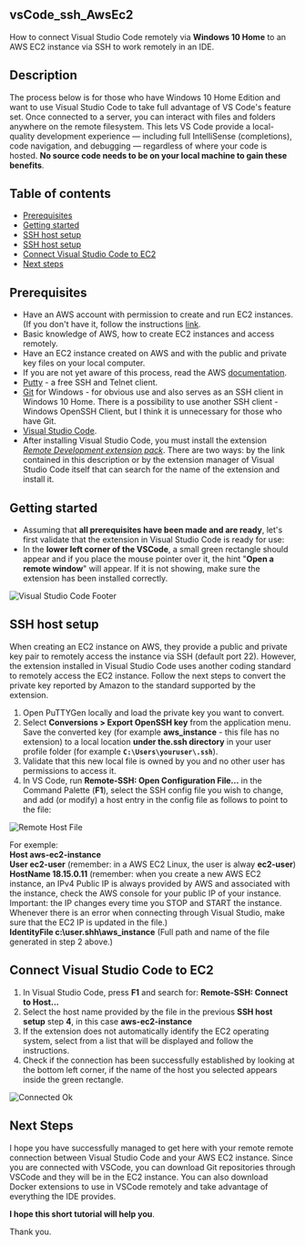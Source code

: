 ## vsCode_ssh_AwsEc2
 
 How to connect Visual Studio Code remotely via **Windows 10 Home** to an AWS EC2 instance via SSH to work remotely in an IDE.

## Description
The process below is for those who have Windows 10 Home Edition and want to use Visual Studio Code to take full advantage of VS Code's feature set. Once connected to a server, you can interact with files and folders anywhere on the remote filesystem. This lets VS Code provide a local-quality development experience — including full IntelliSense (completions), code navigation, and debugging — regardless of where your code is hosted. **No source code needs to be on your local machine to gain these benefits**.
 
## Table of contents
* [Prerequisites](#Prerequisites)
* [Getting started](#Getting-started)
* [SSH host setup](#SSH-host-setup)
* [SSH host setup](#SSH-host-setup)
* [Connect Visual Studio Code to EC2](#Connect-Visual-Studio-Code-to-EC2)
* [Next steps](#Next-steps)

## Prerequisites
* Have an AWS account with permission to create and run EC2 instances. (If you don't have it, follow the instructions [link](https://portal.aws.amazon.com/billing/signup?nc2=h_ct&src=header_signup&redirect_url=https%3A%2F%2Faws.amazon.com%2Fregistration-confirmation#/start).
* Basic knowledge of AWS, how to create EC2 instances and access remotely.
* Have an EC2 instance created on AWS and with the public and private key files on your local computer. 
* If you are not yet aware of this process, read the AWS [documentation](https://docs.aws.amazon.com/efs/latest/ug/gs-step-one-create-ec2-resources.html).
* [Putty](https://www.chiark.greenend.org.uk/~sgtatham/putty/) - a free SSH and Telnet client.
* [Git](https://git-scm.com/download/win) for Windows - for obvious use and also serves as an SSH client in Windows 10 Home. There is a possibility to use another SSH client - Windows OpenSSH Client, but I think it is unnecessary for those who have Git.
* [Visual Studio Code](https://code.visualstudio.com).
* After installing Visual Studio Code, you must install the extension *[Remote Development extension pack](https://marketplace.visualstudio.com/items?itemName=ms-vscode-remote.vscode-remote-extensionpack)*. There are two ways: by the link contained in this description or by the extension manager of Visual Studio Code itself that can search for the name of the extension and install it.
 
## Getting started
* Assuming that **all prerequisites have been made and are ready**, let's first validate that the extension in Visual Studio Code is ready for use:
* In the **lower left corner of the VSCode**, a small green rectangle should appear and if you place the mouse pointer over it, the hint "**Open a remote window**" will appear. If it is not showing, make sure the extension has been installed correctly.

![Visual Studio Code Footer](https://imgur.com/vN2EsPg.png)

## SSH host setup 
When creating an EC2 instance on AWS, they provide a public and private key pair to remotely access the instance via SSH (default port 22). However, the extension installed in Visual Studio Code uses another coding standard to remotely access the EC2 instance. 
Follow the next steps to convert the private key reported by Amazon to the standard supported by the extension.

1. Open PuTTYGen locally and load the private key you want to convert.
2. Select **Conversions > Export OpenSSH key** from the application menu. Save the converted key (for example **aws_instance** - this file has no extension) to a local location **under the.ssh directory** in your user profile folder (for example **`C:\Users\youruser\.ssh`**).
3. Validate that this new local file is owned by you and no other user has permissions to access it.
4. In VS Code, run **Remote-SSH: Open Configuration File...** in the Command Palette (**F1**), select the SSH config file you wish to change, and add (or modify) a host entry in the config file as follows to point to the file:

![Remote Host File](https://imgur.com/yc2bhmn.png)

For exemple:<br>
    **Host aws-ec2-instance**<br>
        **User ec2-user** (remember: in a AWS EC2 Linux, the user is alway **ec2-user**)
        **HostName 18.15.0.11** (remember: when you create a new AWS EC2 instance, an IPv4 Public IP is always provided by AWS and associated with the instance, check the AWS console for your public IP of your instance. Important: the IP changes every time you STOP and START the instance. Whenever there is an error when connecting through Visual Studio, make sure that the EC2 IP is updated in the file.)<br>
        **IdentityFile c:\user\.shh\aws_instance** (Full path and name of the file generated in step 2 above.)

## Connect Visual Studio Code to EC2
1. In Visual Studio Code, press **F1** and search for: **Remote-SSH: Connect to Host...**
2. Select the host name provided by the file in the previous **SSH host setup** step **4**, in this case **aws-ec2-instance**
3. If the extension does not automatically identify the EC2 operating system, select from a list that will be displayed and follow the instructions.
4. Check if the connection has been successfully established by looking at the bottom left corner, if the name of the host you selected appears inside the green rectangle.

![Connected Ok](https://imgur.com/znRKW2J.png)

## Next Steps

I hope you have successfully managed to get here with your remote remote connection between Visual Studio Code and your AWS EC2 instance. Since you are connected with VSCode, you can download Git repositories through VSCode and they will be in the EC2 instance. You can also download Docker extensions to use in VSCode remotely and take advantage of everything the IDE provides.

**I hope this short tutorial will help you**.

Thank you.